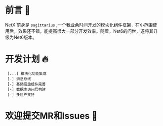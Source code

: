 # 前言 :book:

NetX 前身是 ``` sagittarius ``` ,一个我业余时间开发的模块化组件框架，在小范围使用后，效果还不错，能提高很大一部分开发效率。随着，Net6的问世，遂将其升级为Net6版本。

# 开发计划 :fire:

     [...] 模块化功能集成 
     [-] 消息总线
     [-] 基础设施组件完善
     [-] 数据库访问层构建
     [-] 多租户支持

# 欢迎提交MR和Issues :pray: